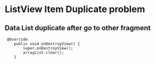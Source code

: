 # ListView Item Duplicate problem

## Data List duplicate after go to other fragment

```
 @Override
    public void onDestroyView() {
        super.onDestroyView();
        arrayList.clear();
    }
```
